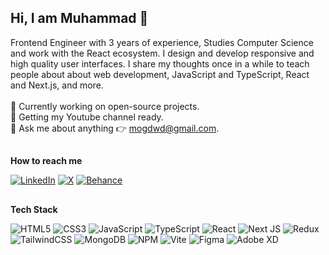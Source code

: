 ## Hi, I am Muhammad 👋
Frontend Engineer with 3 years of experience, Studies Computer Science and work with the React ecosystem. I design and develop responsive and high quality user interfaces. I share my thoughts once in a while to teach people about about web development, JavaScript and TypeScript, React and Next.js, and more.<br><br>
🔭 Currently working on open-source projects.<br>🌱 Getting my Youtube channel ready.<br>💬 Ask me about anything 👉 mogdwd@gmail.com.<br>

##
**How to reach me**

[![LinkedIn](https://img.shields.io/badge/mrgwd-%230077B5.svg?logo=linkedin&logoColor=white)](https://linkedin.com/in/mrgwd) [![X](https://img.shields.io/badge/__MuhammedR-black.svg?logo=X&logoColor=white)](https://x.com/_MuhammedR) [![Behance](https://img.shields.io/badge/mrgfx-1769ff?logo=behance&logoColor=white)](https://behance.net/mrgfx)

##

**Tech Stack**

![HTML5](https://img.shields.io/badge/html5-%23E34F26.svg?style=for-the-badge&logo=html5&logoColor=white) ![CSS3](https://img.shields.io/badge/css3-%231572B6.svg?style=for-the-badge&logo=css3&logoColor=white) ![JavaScript](https://img.shields.io/badge/javascript-%23323330.svg?style=for-the-badge&logo=javascript&logoColor=%23F7DF1E) ![TypeScript](https://img.shields.io/badge/typescript-%23007ACC.svg?style=for-the-badge&logo=typescript&logoColor=white) ![React](https://img.shields.io/badge/react-%2320232a.svg?style=for-the-badge&logo=react&logoColor=%2361DAFB) ![Next JS](https://img.shields.io/badge/Next-black?style=for-the-badge&logo=next.js&logoColor=white) ![Redux](https://img.shields.io/badge/redux-%23593d88.svg?style=for-the-badge&logo=redux&logoColor=white) ![TailwindCSS](https://img.shields.io/badge/tailwindcss-%2338B2AC.svg?style=for-the-badge&logo=tailwind-css&logoColor=white) ![MongoDB](https://img.shields.io/badge/-MongoDB-black?style=for-the-badge&logo=mongodb) ![NPM](https://img.shields.io/badge/NPM-%23CB3837.svg?style=for-the-badge&logo=npm&logoColor=white) ![Vite](https://img.shields.io/badge/vite-%23646CFF.svg?style=for-the-badge&logo=vite&logoColor=white) ![Figma](https://img.shields.io/badge/figma-%23F24E1E.svg?style=for-the-badge&logo=figma&logoColor=white) ![Adobe XD](https://img.shields.io/badge/Adobe%20XD-470137?style=for-the-badge&logo=Adobe%20XD&logoColor=#FF61F6)


<!-- Proudly created with GPRM ( https://gprm.itsvg.in ) -->

